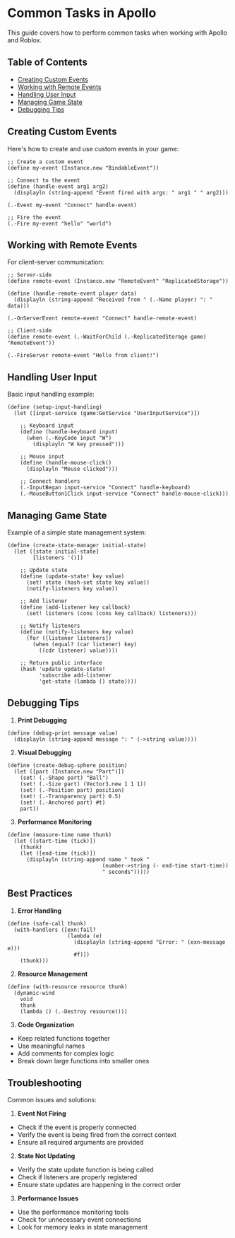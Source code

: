 # Common Tasks in Apollo

This guide covers how to perform common tasks when working with Apollo and Roblox.

## Table of Contents

- [Creating Custom Events](#creating-custom-events)
- [Working with Remote Events](#working-with-remote-events)
- [Handling User Input](#handling-user-input)
- [Managing Game State](#managing-game-state)
- [Debugging Tips](#debugging-tips)

## Creating Custom Events

Here's how to create and use custom events in your game:

```racket
;; Create a custom event
(define my-event (Instance.new "BindableEvent"))

;; Connect to the event
(define (handle-event arg1 arg2)
  (displayln (string-append "Event fired with args: " arg1 " " arg2)))

(.-Event my-event "Connect" handle-event)

;; Fire the event
(.-Fire my-event "hello" "world")
```

## Working with Remote Events

For client-server communication:

```racket
;; Server-side
(define remote-event (Instance.new "RemoteEvent" "ReplicatedStorage"))

(define (handle-remote-event player data)
  (displayln (string-append "Received from " (.-Name player) ": " data)))

(.-OnServerEvent remote-event "Connect" handle-remote-event)

;; Client-side
(define remote-event (.-WaitForChild (.-ReplicatedStorage game) "RemoteEvent"))

(.-FireServer remote-event "Hello from client!")
```

## Handling User Input

Basic input handling example:

```racket
(define (setup-input-handling)
  (let ([input-service (game:GetService "UserInputService")])
    
    ;; Keyboard input
    (define (handle-keyboard input)
      (when (.-KeyCode input "W")
        (displayln "W key pressed")))
    
    ;; Mouse input
    (define (handle-mouse-click()
      (displayln "Mouse clicked")))
    
    ;; Connect handlers
    (.-InputBegan input-service "Connect" handle-keyboard)
    (.-MouseButton1Click input-service "Connect" handle-mouse-click)))
```

## Managing Game State

Example of a simple state management system:

```racket
(define (create-state-manager initial-state)
  (let ([state initial-state]
        [listeners '()])
    
    ;; Update state
    (define (update-state! key value)
      (set! state (hash-set state key value))
      (notify-listeners key value))
    
    ;; Add listener
    (define (add-listener key callback)
      (set! listeners (cons (cons key callback) listeners)))
    
    ;; Notify listeners
    (define (notify-listeners key value)
      (for ([listener listeners])
        (when (equal? (car listener) key)
          ((cdr listener) value))))
    
    ;; Return public interface
    (hash 'update update-state!
          'subscribe add-listener
          'get-state (lambda () state))))
```

## Debugging Tips

1. **Print Debugging**
```racket
(define (debug-print message value)
  (displayln (string-append message ": " (->string value))))
```

2. **Visual Debugging**
```racket
(define (create-debug-sphere position)
  (let ([part (Instance.new "Part")])
    (set! (.-Shape part) "Ball")
    (set! (.-Size part) (Vector3.new 1 1 1))
    (set! (.-Position part) position)
    (set! (.-Transparency part) 0.5)
    (set! (.-Anchored part) #t)
    part))
```

3. **Performance Monitoring**
```racket
(define (measure-time name thunk)
  (let ([start-time (tick)])
    (thunk)
    (let ([end-time (tick)])
      (displayln (string-append name " took " 
                              (number->string (- end-time start-time))
                              " seconds")))))
```

## Best Practices

1. **Error Handling**
```racket
(define (safe-call thunk)
  (with-handlers ([exn:fail? 
                   (lambda (e)
                     (displayln (string-append "Error: " (exn-message e)))
                     #f)])
    (thunk)))
```

2. **Resource Management**
```racket
(define (with-resource resource thunk)
  (dynamic-wind
    void
    thunk
    (lambda () (.-Destroy resource))))
```

3. **Code Organization**
- Keep related functions together
- Use meaningful names
- Add comments for complex logic
- Break down large functions into smaller ones

## Troubleshooting

Common issues and solutions:

1. **Event Not Firing**
- Check if the event is properly connected
- Verify the event is being fired from the correct context
- Ensure all required arguments are provided

2. **State Not Updating**
- Verify the state update function is being called
- Check if listeners are properly registered
- Ensure state updates are happening in the correct order

3. **Performance Issues**
- Use the performance monitoring tools
- Check for unnecessary event connections
- Look for memory leaks in state management 